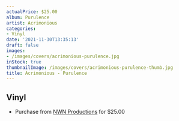 ```yaml
---
actualPrice: $25.00
album: Purulence
artist: Acrimonious
categories:
- Vinyl
date: '2021-11-30T13:35:13'
draft: false
images:
- /images/covers/acrimonious-purulence.jpg
inStock: true
thumbnailImage: /images/covers/acrimonious-purulence-thumb.jpg
title: Acrimonious - Purulence
---
```


## Vinyl
* Purchase from [NWN Productions](http://shop.nwnprod.com/index.php?route=product/product&path=75&product_id=8550&sort=pd.name&order=ASC) for $25.00
